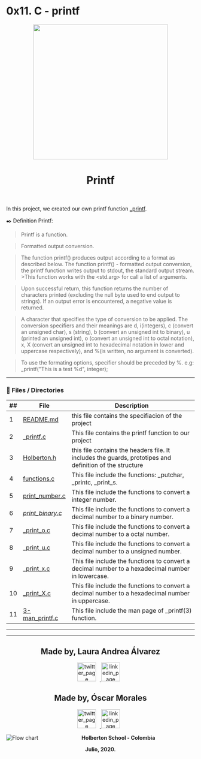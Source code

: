 # 0x11. C - printf

<p align="center">
  <img src="https://www.holbertonschool.com/holberton-logo.png" width="360"/>
 <h1 align="center">Printf</h1>
 <br>


In this project, we created our own printf function [_printf](https://linux.die.net/man/3/printf).

:black_nib:  Definition Printf:


> Printf is a function.

>Formatted output conversion.

>The function printf() produces output according to a format as described below. The function printf() - formatted output conversion, the printf function writes output to stdout, the standard output stream. >This function works with the <std.arg> for call a list of arguments. 
           
>Upon successful return, this function returns the number of characters printed (excluding the null byte used to end output to strings). If an output error is encountered, a negative value is returned.

>A character that specifies the type of conversion to be applied. The conversion specifiers and their meanings are d, i(integers), c (convert an unsigned char), s (string), b (convert an unsigned int to binary), u (printed an unsigned int), o (convert an unsigned int to octal notation), x, X (convert an unsigned int to hexadecimal notation in lower and uppercase respectively), and %(is written, no argument is converted).

>To use the formating options, specifier should be preceded by %. e.g: _printf("This is a test %d", integer);
---
### :file_folder: Files / Directories 
##|File|Description
---|---|---
1|[README.md](https://github.com/oimoralest/printf/blob/master/README.md)|this file contains the specifiacion of the project
2|[_printf.c](https://github.com/oimoralest/printf/blob/master/_printf.c)|This file contains the printf function to our project
3|[Holberton.h](https://github.com/oimoralest/printf/blob/master/holberton.h)|this file contains the headers file. It includes the guards, prototipes and definition of the structure
4|[functions.c ](https://github.com/oimoralest/printf/blob/master/function.c)|This file include the functions: _putchar, _printc, _print_s.
5|[print_number.c](https://github.com/oimoralest/printf/blob/master/print_number.c)|This file include the functions to convert a integer number.
6|[_print_binary.c_](https://github.com/oimoralest/printf/blob/master/_print_binary.c)|This file include the functions to convert a decimal number to a binary number.
7|[_print_o.c ](https://github.com/oimoralest/printf/blob/master/_print_o.c)|This file include the functions to convert a decimal number to a octal number.
8|[_print_u.c](https://github.com/oimoralest/printf/blob/master/_print_u.c)|This file include the functions to convert a decimal number to a unsigned number.
9|[_print_x.c](https://github.com/oimoralest/printf/blob/master/_print_x.c)|This file include the functions to convert a decimal number to a hexadecimal number in lowercase.
10|[_print_X.c](https://github.com/oimoralest/printf/blob/master/_print_X.c)|This file include the functions to convert a decimal number to a hexadecimal number in uppercase.
11|[3-man_printf.c](https://github.com/oimoralest/printf/blob/master/man_3_printf)|This file include the man page of _printf(3) function.
---

---
<p align="center">
    <h2 align="center">Made by, Laura Andrea Álvarez</h2>
      <p align="center">
        <a href="https://twitter.com/apla02" target="_blank">
            <img alt="twitter_page" src="https://help.twitter.com/content/dam/help-twitter/brand/logo.png" style="float: center; margin-right: 10px" height="50" width="50">
        </a>
        <a href="https://www.linkedin.com/in/lauraandreaalvarezperez/" target="_blank">
            <img alt="linkedin_page" src="https://www.totalspecialfluids.com/sites/g/files/wompnd1206/f/menuimage/logo-linkedin.png" style="float: center; margin-right: 10px" height="50"  width="50">
        </a>
      </p>
</p>

<p align="center">
    <h2 align="center">Made by, Óscar Morales</h2>
      <p align="center">
        <a href="https://twitter.com/oi_moralest" target="_blank">
            <img alt="twitter_page" src="https://help.twitter.com/content/dam/help-twitter/brand/logo.png" style="float: center; margin-right: 10px" height="50" width="50">
        </a>
        <a href="https://www.linkedin.com/in/oscar-morales-7815501a4/" target="_blank">
            <img alt="linkedin_page" src="https://www.totalspecialfluids.com/sites/g/files/wompnd1206/f/menuimage/logo-linkedin.png" style="float: center; margin-right: 10px" height="50"  width="50">
        </a>
      </p>
</p>

<p align="center">
   <img src="https://www.holbertonschool.com/holberton-logo.png"
     alt="Flow chart"
     style="float: left; margin-right: 10px;">
</p>
<p align="center">
<b>Holberton School - Colombia<b><br>
</p>
<p align="center">
<b>Julio, 2020.<b>
</p>

